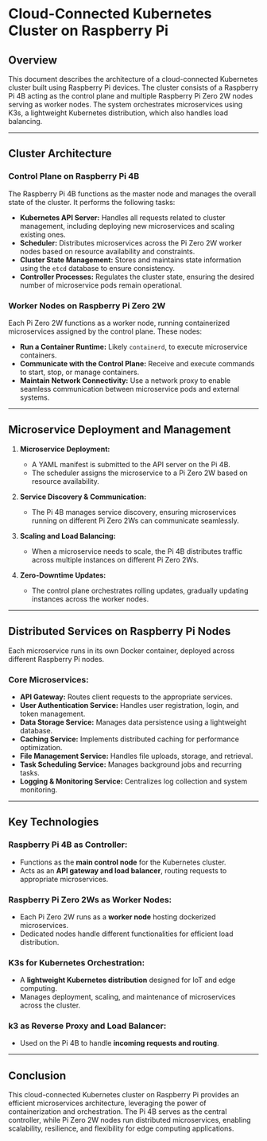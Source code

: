 # Cloud-Connected Kubernetes Cluster on Raspberry Pi

## Overview
This document describes the architecture of a cloud-connected Kubernetes cluster built using Raspberry Pi devices. The cluster consists of a Raspberry Pi 4B acting as the control plane and multiple Raspberry Pi Zero 2W nodes serving as worker nodes. The system orchestrates microservices using K3s, a lightweight Kubernetes distribution, which also handles load balancing.

---

## Cluster Architecture

### Control Plane on Raspberry Pi 4B
The Raspberry Pi 4B functions as the master node and manages the overall state of the cluster. It performs the following tasks:

- **Kubernetes API Server:** Handles all requests related to cluster management, including deploying new microservices and scaling existing ones.
- **Scheduler:** Distributes microservices across the Pi Zero 2W worker nodes based on resource availability and constraints.
- **Cluster State Management:** Stores and maintains state information using the `etcd` database to ensure consistency.
- **Controller Processes:** Regulates the cluster state, ensuring the desired number of microservice pods remain operational.

### Worker Nodes on Raspberry Pi Zero 2W
Each Pi Zero 2W functions as a worker node, running containerized microservices assigned by the control plane. These nodes:

- **Run a Container Runtime:** Likely `containerd`, to execute microservice containers.
- **Communicate with the Control Plane:** Receive and execute commands to start, stop, or manage containers.
- **Maintain Network Connectivity:** Use a network proxy to enable seamless communication between microservice pods and external systems.

---

## Microservice Deployment and Management

1. **Microservice Deployment:**
   - A YAML manifest is submitted to the API server on the Pi 4B.
   - The scheduler assigns the microservice to a Pi Zero 2W based on resource availability.

2. **Service Discovery & Communication:**
   - The Pi 4B manages service discovery, ensuring microservices running on different Pi Zero 2Ws can communicate seamlessly.

3. **Scaling and Load Balancing:**
   - When a microservice needs to scale, the Pi 4B distributes traffic across multiple instances on different Pi Zero 2Ws.

4. **Zero-Downtime Updates:**
   - The control plane orchestrates rolling updates, gradually updating instances across the worker nodes.

---

## Distributed Services on Raspberry Pi Nodes
Each microservice runs in its own Docker container, deployed across different Raspberry Pi nodes.

### Core Microservices:
- **API Gateway:** Routes client requests to the appropriate services.
- **User Authentication Service:** Handles user registration, login, and token management.
- **Data Storage Service:** Manages data persistence using a lightweight database.
- **Caching Service:** Implements distributed caching for performance optimization.
- **File Management Service:** Handles file uploads, storage, and retrieval.
- **Task Scheduling Service:** Manages background jobs and recurring tasks.
- **Logging & Monitoring Service:** Centralizes log collection and system monitoring.

---

## Key Technologies

### Raspberry Pi 4B as Controller:
- Functions as the **main control node** for the Kubernetes cluster.
- Acts as an **API gateway and load balancer**, routing requests to appropriate microservices.

### Raspberry Pi Zero 2Ws as Worker Nodes:
- Each Pi Zero 2W runs as a **worker node** hosting dockerized microservices.
- Dedicated nodes handle different functionalities for efficient load distribution.

### K3s for Kubernetes Orchestration:
- A **lightweight Kubernetes distribution** designed for IoT and edge computing.
- Manages deployment, scaling, and maintenance of microservices across the cluster.

### k3 as Reverse Proxy and Load Balancer:
- Used on the Pi 4B to handle **incoming requests and routing**.

---

## Conclusion
This cloud-connected Kubernetes cluster on Raspberry Pi provides an efficient microservices architecture, leveraging the power of containerization and orchestration. The Pi 4B serves as the central controller, while Pi Zero 2W nodes run distributed microservices, enabling scalability, resilience, and flexibility for edge computing applications.
